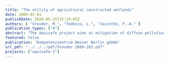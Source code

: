 ```yaml
---
title: "The utility of agricultural constructed wetlands"
date: 2009-01-01
publishDate: 2020-05-25T15:14:05Z
authors: [ "Stouder, M.", "Tedesco, L.", "Jacinthe, P.-A." ]
publication_types: ["4"]
abstract: "The Aquisafe project aims at mitigation of diffuse pollution from agricultural sources to protect surface water resources. The first project phase (2007-2009) focused on the review of available information and preliminary tests regarding (i) most relevant contaminants, (ii) system-analytical tools to assess sources and pathways of diffuse agricultural pollution, (iii) the potential of mitigation zones, such as wetlands or riparian buffers, to reduce diffuse agricultural pollution of surface waters and (iv) experimental setups to simulate mitigation zones under controlled conditions. The present report deals with (iii), providing a review of the potential of constructed wetlands to protect surface waters from diffuse agricultural pollution. Population growth and industrialization have lead to the demise of large majorities of natural wetland systems. Recent research continues to suggest the importance of these often saturated areas in the natural remediation of pollutants in water, as well as being aesthetically pleasing and acting as potential habitat for declining species. The drastic losses in wetland areas, combined with the realization of their importance, have stimulated recent attempts at wetland restoration and even construction of wetlands where they would not have naturally occurred. In terms of substance remediation, constructed wetlands were traditionally used for the treatment of point sources, such as urban or industrial waste water. Recently they have also become increasingly popular for the treatment of diffuse pollution from agriculture and urban storm runoff. Constructed wetlands have been shown to be efficient in the treatment of nutrients, organic matter and heavy metals. Few studies also show their potential against trace organics, such as pesticides and pharmaceutical residues and against pathogens. Retention efficiencies vary significantly among case studies. In agricultural settings the following design criteria should be considered: (i) Water residence time in wetlands is critical. Some studies concerning nutrient removal suggest that a constructed wetland should be about 5 % of the watershed area and assure water residence time of 7 days. (ii) Vegetation is important to slow down flow and increase sedimentation. Regular cutting and removal of plants is controversially discussed, since it may reduce their beneficial effect on wetland hydrology. (iii) Constant redox conditions are important to avoid release of sedimented or adsorbed pollutants. (iv) A combination of constructed wetlands with buffer strips showed very positive results."
featured: false
publication: 'Kompetenzzentrum Wasser Berlin gGmbH'
url_pdf: "../../../pdf/Stouder-2009-203.pdf"
projects: ["aquisafe-1"]
---
```


